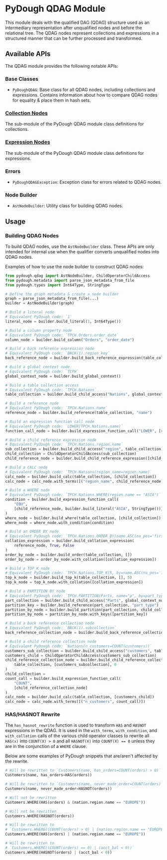 # PyDough QDAG Module

This module deals with the qualified DAG (QDAG) structure used as an intermediary representation after unqualified nodes and before the relational tree. The QDAG nodes represent collections and expressions in a structured manner that can be further processed and transformed.

## Available APIs

The QDAG module provides the following notable APIs:

### Base Classes

- `PyDoughQDAG`: Base class for all QDAG nodes, including collections and expressions. Contains information about how to compare QDAG nodes for equality & place them in hash sets.

### [Collection Nodes](collections/README.md)

The sub-module of the PyDough QDAG module class definitions for collections.

### [Expression Nodes](expressions/README.md)

The sub-module of the PyDough QDAG module class definitions for expressions.

### Errors

- `PyDoughQDAGException`: Exception class for errors related to QDAG nodes.

### Node Builder

- `AstNodeBuilder`: Utility class for building QDAG nodes.

## Usage

### Building QDAG Nodes

To build QDAG nodes, use the `AstNodeBuilder` class. These APIs are only intended for internal use when the qualifier converts unqualified nodes into QDAG nodes.

Examples of how to use the node builder to construct QDAG nodes:

```python
from pydough.qdag import AstNodeBuilder, ChildOperatorChildAccess
from pydough.metadata import parse_json_metadata_from_file
from pydough.types import Int64Type, StringType

# Define the graph metadata & create a node builder
graph = parse_json_metadata_from_file(...)
builder = AstNodeBuilder(graph)

# Build a literal node
# Equivalent PyDough code: `1`
literal_node = builder.build_literal(1, Int64Type())

# Build a column property node
# Equivalent PyDough code: `TPCH.Orders.order_date`
column_node = builder.build_column("Orders", "order_date")

# Build a back reference expression node
# Equivalent PyDough code: `BACK(1).region_key`
back_reference_node = builder.build_back_reference_expression(table_collection, "region_key", 1)

# Build a global context node
# Equivalent PyDough code: `TCPH`
global_context_node = builder.build_global_context()

# Build a table collection access
# Equivalent PyDough code: `TPCH.Nations`
table_collection = builder.build_child_access("Nations", global_context_node)

# Build a reference node
# Equivalent PyDough code: `TPCH.Nations.name`
reference_node = builder.build_reference(table_collection, "name")

# Build an expression function call node
# Equivalent PyDough code: `LOWER(TPCH.Nations.name)`
function_call_node = builder.build_expression_function_call("LOWER", [reference_node])

# Build a child reference expression node
# Equivalent PyDough code: `TPCH.Nations.region.name`
sub_collection = builder.build_child_access("region", table_collection)
child_collection = ChildOperatorChildAccess(sub_collection)
child_reference_node = builder.build_child_reference_expression([child_collection], 0, "name")

# Build a CALC node
# Equivalent PyDough code: `TPCH.Nations(region_name=region.name)`
calc_node = builder.build_calc(table_collection, [child_collection])
calc_node = calc_node.with_terms([("region_name", child_reference_node)])

# Build a WHERE node
# Equivalent PyDough code: `TPCH.Nations.WHERE(region.name == "ASIA")`
condition = builder.build_expression_function_call(
    "EQU",
    [child_reference_node, builder.build_literal("ASIA", StringType())]
)
where_node = builder.build_where(table_collection, [child_collection])
where_node = where_node.with_condition(condition)

# Build an ORDER BY node
# Equivalent PyDough code: `TPCH.Nations.ORDER_BY(name.ASC(na_pos='first'))`
collation_expression = builder.build_collation_expression(
    reference_node, True, False
)
order_by_node = builder.build_order(table_collection, [])
order_by_node = order_by_node.with_collation([collation_expression])

# Build a TOP K node
# Equivalent PyDough code: `TPCH.Nations.TOP_K(5, by=name.ASC(na_pos='first'))`
top_k_node = builder.build_top_k(table_collection, [], 5)
top_k_node = top_k_node.with_collation([collation_expression])

# Build a PARTITION BY node
# Equivalent PyDough code: `TPCH.PARTITION(Parts, name="p", by=part_type)`
part_collection = builder.build_child_access("Parts", global_context_node)
partition_key = builder.build_reference(part_collection, "part_type")
partition_by_node = builder.build_partition(part_collection, child_collection, "p")
partition_by_node = partition_by_node.with_keys([partition_key])

# Build a back reference collection node
# Equivalent PyDough code: `BACK(1).subcollection`
back_reference_collection_node = builder.build_back_reference_collection(table_collection, "subcollection", 1)

# Build a child reference collection node
# Equivalent PyDough code: `Nations(n_customers=COUNT(customers))`
customers_sub_collection = builder.build_child_access("customers", table_collection)
customers_child = ChildOperatorChildAccess(customers_sub_collection)
child_reference_collection_node = builder.build_child_reference_collection(
    table_collection, [customers_subcollection], 0
)
child_collection = 
count_call = builder.build_expression_function_call(
    "COUNT",
    [child_reference_collection_node]
)
calc_node = builder.build_calc(table_collection, [customers_child])
calc_node = calc_node.with_terms([("n_customers", count_call)])
```

### HAS/HASNOT Rewrite

The `has_hasnot_rewrite` function is used to transform `HAS` and `HASNOT` expressions in the QDAG. It is used in the `with_terms`, `with_condition`, and `with_collation` calls of the various child operator classes to rewrite all `HAS(x)` into `COUNT(X) > 0` and all `HASNOT(X)` into `COUNT(X) == 0` unless they are in the conjunction of a `WHERE` clause.

Below are some examples of PyDough snippets that are/aren't affected by the rewrite.


```python
# Will be rewritten to `Customers(name, has_orders=COUNT(orders) > 0)`
Customers(name, has_orders=HAS(orders))

# Will be rewritten to `Customers(name, never_made_order=COUNT(orders) == 0)`
Customers(name, never_made_order=HASNOT(orders))

# Will not be rewritten
Customers.WHERE(HAS(orders) & (nation.region.name == "EUROPE"))

# Will not be rewritten
Customers.WHERE(HASNOT(orders))

# Will be rewritten to
# `Customers.WHERE((COUNT(orders) > 0) | (nation.region.name == "EUROPE"))`
Customers.WHERE(HAS(orders) | (nation.region.name == "EUROPE"))

# Will be rewritten to
# `Customers.WHERE((COUNT(orders) == 0) | (acct_bal < 0))`
Customers.WHERE(HASNOT(orders) | (acct_bal < 0))
```
